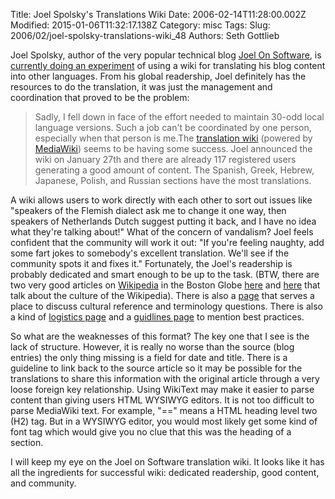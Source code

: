 Title: Joel Spolsky&#39;s Translations Wiki
Date: 2006-02-14T11:28:00.002Z
Modified: 2015-01-06T11:32:17.138Z
Category: misc
Tags: 
Slug: 2006/02/joel-spolsky-translations-wiki_48
Authors: Seth Gottlieb

Joel Spolsky, author of the very popular technical blog [Joel On Software](http://www.joelonsoftware.com/), is [currently doing an experiment](http://www.joelonsoftware.com/items/2006/01/27.html) of using a wiki for translating his blog content into other languages. From his global readership, Joel definitely has the resources to do the translation, it was just the management and coordination that proved to be the problem:  

>  Sadly, I fell down in face of the effort needed to maintain 30-odd local language versions. Such a job can't be coordinated by one person, especially when that person is me.The [translation wiki](http://local.joelonsoftware.com/mediawiki/index.php/Main_Page) (powered by [MediaWiki](http://www.mediawiki.org/wiki/MediaWiki)) seems to be having some success.  Joel announced the wiki on January 27th and there are already 117 registered users generating a good amount of content.  The Spanish, Greek, Hebrew, Japanese, Polish, and Russian sections have the most translations.   

A wiki allows users to work directly with each other to sort out issues like "speakers of the Flemish dialect ask me to change it one way, then speakers of Netherlands Dutch suggest putting it back, and I have no idea what they're talking about!" What of the concern of vandalism? Joel feels confident that the community will work it out: "If you're feeling naughty, add some fart jokes to somebody's excellent translation. We'll see if the community spots it and fixes it." Fortunately, the Joel's readership is probably dedicated and smart enough to be up to the task. (BTW, there are two very good articles on [Wikipedia](http://www.wikipedia.org) in the Boston Globe [here](http://www.boston.com/business/technology/articles/2006/02/13/many_contributors_common_cause/) and [here](http://www.boston.com/business/technology/articles/2006/02/13/the_idealists_the_optimists_and_the_world_they_share/) that talk about the culture of the Wikipedia). There is also a [page](http://local.joelonsoftware.com/mediawiki/index.php/Clarifications_and_Explanations) that serves a place to discuss cultural reference and terminology questions. There is also a kind of [logistics page](http://local.joelonsoftware.com/mediawiki/index.php/Talk:Main_Page) and a [guidlines page](http://local.joelonsoftware.com/mediawiki/index.php/Guidelines_for_Translators) to mention best practices.

So what are the weaknesses of this format? The key one that I see is the lack of structure. However, it is really no worse than the source (blog entries) the only thing missing is a field for date and title. There is a guideline to link back to the source article so it may be possible for the translations to share this information with the original article through a very loose foreign key relationship. Using WikiText may make it easier to parse content than giving users HTML WYSIWYG editors. It is not too difficult to parse MediaWiki text. For example, "==" means a HTML heading level two (H2) tag. But in a WYSIWYG editor, you would most likely get some kind of font tag which would give you no clue that this was the heading of a section.

I will keep my eye on the Joel on Software translation wiki. It looks like it has all the ingredients for successful wiki: dedicated readership, good content, and community.   
